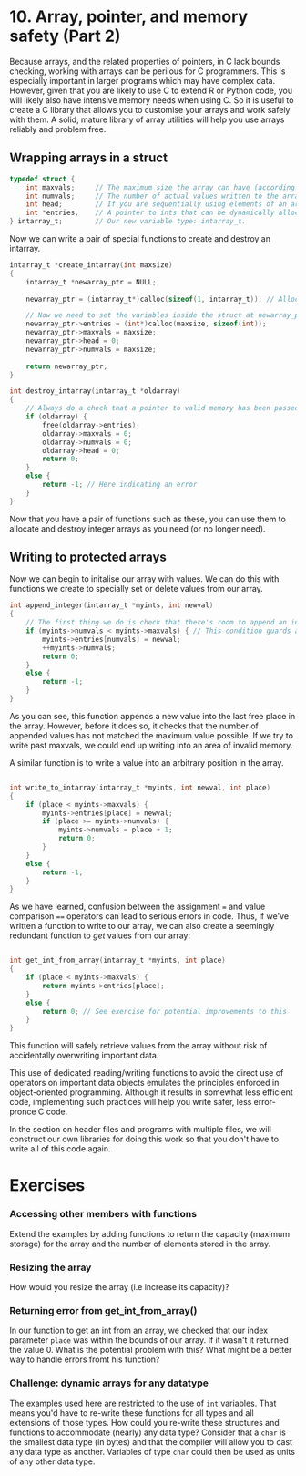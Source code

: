 # 10. Array, pointer, and memory safety (Part 2)

Because arrays, and the related properties of pointers, in C lack bounds checking, working with arrays can be perilous for C programmers. This is especially important in larger programs which may have complex data. However, given that you are likely to use C to extend R or Python code, you will likely also have intensive memory needs when using C. So it is useful to create a C library that allows you to customise your arrays and work safely with them. A solid, mature library of array utilities will help you use arrays reliably and problem free.

## Wrapping arrays in a struct

```C
typedef struct {
    int maxvals;     // The maximum size the array can have (according to the amount of memory allocated)
    int numvals;     // The number of actual values written to the array (you might choose to have fewer values than you need)
    int head;        // If you are sequentially using elements of an array, you can keep track of the last value here
    int *entries;    // A pointer to ints that can be dynamically allocated according to size needs
} intarray_t;        // Our new variable type: intarray_t.
```

Now we can write a pair of special functions to create and destroy an intarray.

```C
intarray_t *create_intarray(int maxsize)
{
    intarray_t *newarray_ptr = NULL;
    
    newarray_ptr = (intarray_t*)calloc(sizeof(1, intarray_t)); // Allocates memory for an intarray and passes the address back to newarray_ptr

    // Now we need to set the variables inside the struct at newarray_ptr
    newarray_ptr->entries = (int*)calloc(maxsize, sizeof(int));
    newarray_ptr->maxvals = maxsize;
    newarray_ptr->head = 0;
    newarray_ptr->numvals = maxsize;
    
    return newarray_ptr;
}

int destroy_intarray(intarray_t *oldarray)
{
    // Always do a check that a pointer to valid memory has been passed, otherwise free() will crash
    if (oldarray) {
        free(oldarray->entries);
        oldarray->maxvals = 0;
        oldarray->numvals = 0;
        oldarray->head = 0;
        return 0;
    }
    else {
        return -1; // Here indicating an error
    }
}
```

Now that you have a pair of functions such as these, you can use them to allocate and destroy integer arrays as you need (or no longer need).

## Writing to protected arrays

Now we can begin to initalise our array with values. We can do this with functions we create to specially set or delete values from our array.

```C
int append_integer(intarray_t *myints, int newval)
{
    // The first thing we do is check that there's room to append an integer
    if (myints->numvals < myints->maxvals) { // This condition guards against an overwrite
        myints->entries[numvals] = newval;
        ++myints->numvals;
        return 0;
    }
    else {
        return -1;
    }
}
```

As you can see, this function appends a new value into the last free place in the array. However, before it does so, it checks that the number of appended values has not matched the maximum value possible. If we try to write past maxvals, we could end up writing into an area of invalid memory.

A similar function is to write a value into an arbitrary position in the array.

```C

int write_to_intarray(intarray_t *myints, int newval, int place)
{
    if (place < myints->maxvals) {
        myints->entries[place] = newval;
        if (place >= myints->numvals) {
            myints->numvals = place + 1;
            return 0;
        }
    }
    else {
        return -1;
    }
}
```

As we have learned, confusion between the assignment `=` and value comparison `==` operators can lead to serious errors in code. Thus, if we've written a function to write to our array, we can also create a seemingly redundant function to *get* values from our array:

```C

int get_int_from_array(intarray_t *myints, int place)
{
    if (place < myints->maxvals) {
        return myints->entries[place];
    }
    else {
        return 0; // See exercise for potential improvements to this
    }
}
```

This function will safely retrieve values from the array without risk of accidentally overwriting important data.

This use of dedicated reading/writing functions to avoid the direct use of operators on important data objects emulates the principles enforced in object-oriented programming. Although it results in somewhat less efficient code, implementing such practices will help you write safer, less error-pronce C code.

In the section on header files and programs with multiple files, we will construct our own libraries for doing this work so that you don't have to write all of this code again. 

# Exercises

### Accessing other members with functions
Extend the examples by adding functions to return the capacity (maximum storage) for the array and the number of elements stored in the array.

### Resizing the array
How would you resize the array (i.e increase its capacity)?

### Returning error from get_int_from_array()
In our function to get an int from an array, we checked that our index parameter `place` was within the bounds of our array. If it wasn't it returned the value 0. What is the potential problem with this? What might be a better way to handle errors fromt his function?

### Challenge: dynamic arrays for any datatype
The examples used here are restricted to the use of `int` variables. 
That means you'd have to re-write these functions for all types and all extensions of those types.
How could you re-write these structures and functions to accommodate (nearly) any data type?
Consider that a `char` is the smallest data type (in bytes) and that the compiler will allow you to cast any data type as another.
Variables of type `char` could then be used as units of any other data type.
